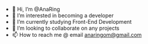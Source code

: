 - 👋 Hi, I’m @AnaRing
- 👀 I’m interested in becoming a developer  
- 🌱 I’m currently studying Front-End Development
- 💞️ I’m looking to collaborate on any projects
- 📫 How to reach me @ email anaringom@gmail.com

<!---
AnaRing/AnaRing is a ✨ special ✨ repository because its `README.md` (this file) appears on your GitHub profile.
You can click the Preview link to take a look at your changes.
--->
